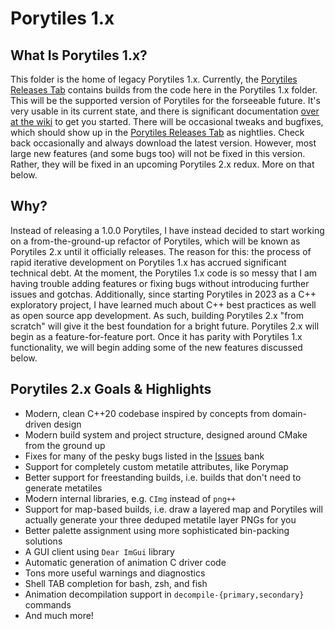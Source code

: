 # Porytiles 1.x

## What Is Porytiles 1.x?
This folder is the home of legacy Porytiles 1.x. Currently, the [Porytiles Releases Tab](https://github.com/grunt-lucas/porytiles/releases) contains builds from the code here in the Porytiles 1.x folder. This will be the supported version of Porytiles for the forseeable future. It's very usable in its current state, and there is significant documentation [over at the wiki](https://github.com/grunt-lucas/porytiles/wiki) to get you started. There will be occasional tweaks and bugfixes, which should show up in the [Porytiles Releases Tab](https://github.com/grunt-lucas/porytiles/releases) as nightlies. Check back occasionally and always download the latest version. However, most large new features (and some bugs too) will not be fixed in this version. Rather, they will be fixed in an upcoming Porytiles 2.x redux. More on that below.

## Why?
Instead of releasing a 1.0.0 Porytiles, I have instead decided to start working on a from-the-ground-up refactor of Porytiles, which will be known as Porytiles 2.x until it officially releases. The reason for this: the process of rapid iterative development on Porytiles 1.x has accrued significant technical debt. At the moment, the Porytiles 1.x code is so messy that I am having trouble adding features or fixing bugs without introducing further issues and gotchas. Additionally, since starting Porytiles in 2023 as a C++ exploratory project, I have learned much about C++ best practices as well as open source app development. As such, building Porytiles 2.x "from scratch" will give it the best foundation for a bright future. Porytiles 2.x will begin as a feature-for-feature port. Once it has parity with Porytiles 1.x functionality, we will begin adding some of the new features discussed below.

## Porytiles 2.x Goals & Highlights
+ Modern, clean C++20 codebase inspired by concepts from domain-driven design
+ Modern build system and project structure, designed around CMake from the ground up
+ Fixes for many of the pesky bugs listed in the [Issues](https://github.com/grunt-lucas/porytiles/issues) bank
+ Support for completely custom metatile attributes, like Porymap
+ Better support for freestanding builds, i.e. builds that don't need to generate metatiles
+ Modern internal libraries, e.g. `CImg` instead of `png++`
+ Support for map-based builds, i.e. draw a layered map and Porytiles will actually generate your three deduped metatile layer PNGs for you
+ Better palette assignment using more sophisticated bin-packing solutions
+ A GUI client using `Dear ImGui` library
+ Automatic generation of animation C driver code
+ Tons more useful warnings and diagnostics
+ Shell TAB completion for bash, zsh, and fish
+ Animation decompilation support in `decompile-{primary,secondary}` commands
+ And much more!
